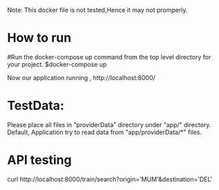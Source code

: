 Note: This docker file is not tested,Hence it may not promperly.


How to run
==========

#Run the docker-compose up command from the top level directory for your project.
$docker-compose up

Now our application running , http://localhost:8000/

TestData:
=======
Please place all files in "providerData" directory under "app/" directory.
Default, Application try to read data from "app/providerData/*" files.

API testing
===========

curl http://localhost:8000/train/search?origin='MUM'&destination='DEL'



